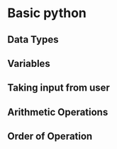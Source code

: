 # Basic python
## Data Types
## Variables
## Taking input from user
## Arithmetic Operations
## Order of Operation
 
